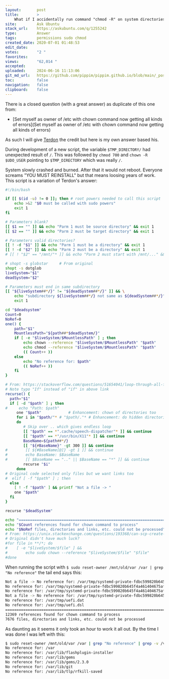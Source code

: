 ```yaml
---
layout:       post
title:        >
    What if I accidentally run command "chmod -R" on system directories (/, /etc, ...)
site:         Ask Ubuntu
stack_url:    https://askubuntu.com/q/1255242
type:         Answer
tags:         permissions sudo chmod
created_date: 2020-07-01 01:48:53
edit_date:    
votes:        "2 "
favorites:    
views:        "62,014 "
accepted:     
uploaded:     2024-06-16 11:13:06
git_md_url:   https://github.com/pippim/pippim.github.io/blob/main/_posts/2020/2020-07-01-What-if-I-accidentally-run-command-_chmod-R_-on-system-directories-___-_etc_-..._.md
toc:          false
navigation:   false
clipboard:    false
---
```


There is a closed question (with a great answer) as duplicate of this one from:

- [Set myself as owner of /etc with chown command now getting all kinds of errors](Set myself as owner of /etc with chown command now getting all kinds of errors)

As such I will give [Terdon][1] the credit but here is my own answer based his.

During development of a new script, the variable  `$TMP_DIRECTORY/` had unexpected result of `/`. This was followed by `chmod 700` and `chown -R $UDO_USER` pointing to `$TMP_DIRECTORY` which was really `/`.

System slowly crashed and burned. After that it would not reboot. Everyone screams "YOU MUST REINSTALL" but that means loosing years of work. This script is a variation of Terdon's answer:



``` bash
#!/bin/bash

if [[ $(id -u) != 0 ]]; then # root powers needed to call this script
    echo >&2 "$0 must be called with sudo powers"
    exit 1
fi

# Parameters blank?
[[ $1 == "" ]] && echo "Parm 1 must be source directory" && exit 1
[[ $2 == "" ]] && echo "Parm 2 must be target directory" && exit 1

# Parameters valid directories?
[[ ! -d "$1" ]] && echo "Parm 1 must be a directory" && exit 1
[[ ! -d "$2" ]] && echo "Parm 2 must be a directory" && exit 1
# [[ ! "$2" == "/mnt/"* ]] && echo "Parm 2 must start with /mnt/..." && exit 1

# shopt -s globstar     # From original
shopt -s dotglob
liveSystem="$1"
deadSystem="$2"

# Parameters must end in same subdirectory
[[ "${liveSystem##*/}" != "${deadSystem##*/}" ]] && \
    echo "subdirectory ${liveSystem##*/} not same as ${deadSystem##*/}" && \
    exit 1

cd "$deadsystem"
Count=0
NoRef=0
one() {
    path="$1"
    MountlessPath="${path##*$deadSystem/}"
    if [ -e "$liveSystem/$MountlessPath" ] ; then
        echo chown --reference "$liveSystem/$MountlessPath" "$path"
        echo chmod --reference "$liveSystem/$MountlessPath" "$path"
        (( Count++ ))
    else
        echo "No reference for: $path"
        (( NoRef++ ))
    fi
}

# From: https://stackoverflow.com/questions/51654041/loop-through-all-files-in-a-directory-and-subdirectories-using-bash
# Note typo "If" instead of "if" in above link
recurse() {
  path="$1"
  if [ -d "$path" ] ; then
#     echo "Path: $path"
     one "$path"            # Enhancement: chown of directories too
     for i in "$path/"* # "$path/."* # Enhancement: do hidden directories
     do
        # Skip over .. which gives endless loop
        [[ "$path" == *".cache/speech-dispatcher"* ]] && continue
        [[ "$path" == *"/usr/bin/X11"* ]] && continue
        BaseName=${path##*/}
        [[ "${#BaseName}" -gt 300 ]] && continue
#        [[ ${#BaseName[@]} -gt 1 ]] && continue
#        echo BaseName: $BaseName
#        [[ $BaseName == ".." || $BaseName == "*" ]] && continue
        recurse "$i"
     done
# Original code selected only files but we want links too
#  elif [ -f "$path" ] ; then
  else
    [ ! -f "$path" ] && printf "Not a file -> "
    one "$path"
  fi
}

recurse "$deadSystem"

echo "========================================================================"
echo "$Count references found for chown command to process"
echo "$NoRef files, directories and links, etc. could not be processed"
# From: https://unix.stackexchange.com/questions/193368/can-scp-create-a-directory-if-it-doesnt-exist/193372?noredirect=1#comment1111576_193372
# Original didn't have much luck?
#for file in **/*; do 
#    [ -e "$liveSystem/$file" ] &&
#        echo sudo chown --reference "$liveSystem/$file" "$file"
#done
```

When running the script with `$ sudo reset-owner /mnt/old/var /var | grep "No reference"` the tail end says this:

``` bash
Not a file -> No reference for: /var/tmp/systemd-private-fdbc599820b645f4a461404675af3b5d-rtkit-daemon.service-jvV8tG/tmp/*
No reference for: /var/tmp/systemd-private-fdbc599820b645f4a461404675af3b5d-systemd-timesyncd.service-vmgqTh
No reference for: /var/tmp/systemd-private-fdbc599820b645f4a461404675af3b5d-systemd-timesyncd.service-vmgqTh/tmp
Not a file -> No reference for: /var/tmp/systemd-private-fdbc599820b645f4a461404675af3b5d-systemd-timesyncd.service-vmgqTh/tmp/*
No reference for: /var/tmp/uefi.dat
No reference for: /var/tmp/uefi.dsl
========================================================================
12369 references found for chown command to process
7676 files, directories and links, etc. could not be processed
```

As daunting as it seems it only took an hour to work it all out. By the time I was done I was left with this:

``` bash
$ sudo reset-owner /mnt/old/var /var | grep "No reference" | grep -v /var/tmp/ | grep -v /var/spool/ | grep -v '\/\*' | grep -v /var/run | grep -v /unattended | grep -v /upstart | grep -v /log/journal | grep -v /log/pm | grep -v /log/cron | grep -v /log/dpkg | grep -v /log/apt | grep -v /log/altern | grep -v /lib/u | grep -v /lib/systemd | grep -v /lib/snapd | grep -v /lib/shim | grep -v /lib/NetworkManager | grep -v /lib/lightdm | grep -v /lib/initram | grep -v /lib/dpkg | grep -v /lib/doc-base | grep -v /var/lib/dkms | grep -v /lib/blue | grep -v /lib/binfmts | grep -v /lib/apt | grep -v /lib/app-info | grep -v /lib/Accounts | grep -v /var/crash | grep -v /var/cache
No reference for: /var
No reference for: /var/lib/flashplugin-installer
No reference for: /var/lib/gems
No reference for: /var/lib/gems/2.3.0
No reference for: /var/lib/git
No reference for: /var/lib/tlp/rfkill-saved
```





  [1]: https://askubuntu.com/users/85695/terdon
